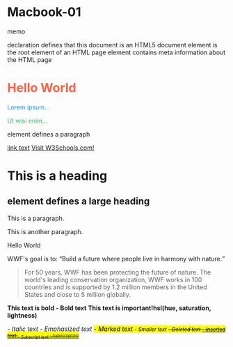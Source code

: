# Macbook-01
memo 
<!DOCTYPE html> declaration defines that this document is an HTML5 document
<html> element is the root element of an HTML page
<head> element contains meta information about the HTML page
<title> element specifies a title for the HTML page (which is shown in the browser's title bar or in the page's tab)
<body> element defines the document's body, and is a container for all the visible contents, such as headings, paragraphs, images, hyperlinks, tables, lists, etc.

<!DOCTYPE html>
<html>
<head>
<title>Page title</title>
<h1 style="color:Tomato;">Hello World</h1>
<p style="color:DodgerBlue;">Lorem ipsum...</p>
<p style="color:MediumSeaGreen;">Ut wisi enim...</p>
<p> element defines a paragraph</p>

<body>
<a href="url">link text</a>
<a href="https://www.w3schools.com/">Visit W3Schools.com!</a>
<h1>This is a heading</h1>
<h2> element defines a large heading</h2>
<p>This is a paragraph.</p>
<p>This is another paragraph.</p>
<div>Hello World</div>
<p>WWF's goal is to: <q>Build a future where people live in harmony with nature.</q></p>
<blockquote cite="http://www.worldwildlife.org/who/index.html">
For 50 years, WWF has been protecting the future of nature.
The world's leading conservation organization,
WWF works in 100 countries and is supported by
1.2 million members in the United States and
close to 5 million globally.
</blockquote>
<b>This text is bold</b>
<b> - Bold text</b>
<strong>This text is important!hsl(hue, saturation, lightness)</strong>
<!-- Write my comments here -->
</body>
</html>

<i> - Italic text
<em> - Emphasized text
<mark> - Marked text
<small> - Smaller text
<del> - Deleted text
<ins> - Inserted text
<sub> - Subscript text
<sup> - Superscript text
